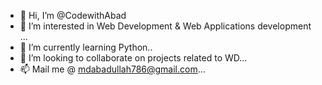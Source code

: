 - 👋 Hi, I’m @CodewithAbad
- 👀 I’m interested in Web Development & Web Applications development ...
- 🌱 I’m currently learning Python..
- 💞️ I’m looking to collaborate on projects related to WD...
- 📫 Mail me @ mdabadullah786@gmail.com...

<!---
CodewithAbad/CodewithAbad is a ✨ special ✨ repository because its `README.md` (this file) appears on your GitHub profile.
You can click the Preview link to take a look at your changes.
--->
